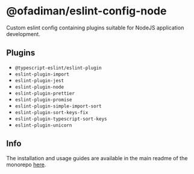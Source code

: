 # @ofadiman/eslint-config-node

Custom eslint config containing plugins suitable for NodeJS application development.

## Plugins

- `@typescript-eslint/eslint-plugin`
- `eslint-plugin-import`
- `eslint-plugin-jest`
- `eslint-plugin-node`
- `eslint-plugin-prettier`
- `eslint-plugin-promise`
- `eslint-plugin-simple-import-sort`
- `eslint-plugin-sort-keys-fix`
- `eslint-plugin-typescript-sort-keys`
- `eslint-plugin-unicorn`

## Info

The installation and usage guides are available in the main readme of the monorepo [here](https://github.com/Ofadiman/eslint-configs/README.md).
